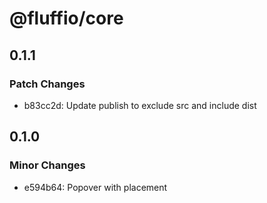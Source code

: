 # @fluffio/core

## 0.1.1

### Patch Changes

- b83cc2d: Update publish to exclude src and include dist

## 0.1.0

### Minor Changes

- e594b64: Popover with placement
